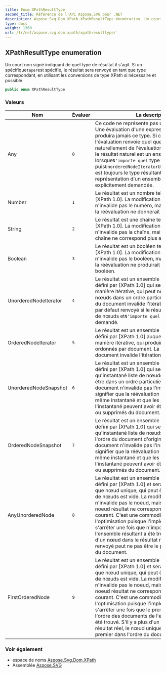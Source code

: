 ```yaml
---
title: Enum XPathResultType
second_title: Référence de l'API Aspose.SVG pour .NET
description: Aspose.Svg.Dom.XPath.XPathResultType énumération. Un court non signé indiquant de quel type de résultat il sagit. Si un spécifiquetaperest spécifié le résultat sera renvoyé en tant que type correspondant en utilisant les conversions de type XPath si nécessaire et possible.
type: docs
weight: 1360
url: /fr/net/aspose.svg.dom.xpath/xpathresulttype/
---
```

## XPathResultType enumeration

Un court non signé indiquant de quel type de résultat il s'agit. Si un spécifique`taper`est spécifié, le résultat sera renvoyé en tant que type correspondant, en utilisant les conversions de type XPath si nécessaire et possible.

```csharp
public enum XPathResultType
```

### Valeurs

| Nom | Évaluer | La description |
| --- | --- | --- |
| Any | `0` | Ce code ne représente pas un type spécifique. Une évaluation d'une expression XPath ne produira jamais ce type. Si ce type est demandé, l'évaluation renvoie quel que soit le type résultant naturellement de l'évaluation de l'expression. Si le résultat naturel est un ensemble de nœuds lorsque`N'importe quel` type a été demandé, puis`UnorderedNodeIteratorUnorderedNodeIterator` est toujours le type résultant. Toute autre représentation d'un ensemble de nœuds doit être explicitement demandée. |
| Number | `1` | Le résultat est un nombre tel que défini par [XPath 1.0]. La modification du document n'invalide pas le numéro, mais peut signifier que la réévaluation ne donnerait pas le même numéro. |
| String | `2` | Le résultat est une chaîne telle que définie par [XPath 1.0]. La modification du document n'invalide pas la chaîne, mais peut signifier que la chaîne ne correspond plus au document actuel. |
| Boolean | `3` | Le résultat est un booléen tel que défini par [XPath 1.0]. La modification du document n'invalide pas le booléen, mais peut signifier que la réévaluation ne produirait pas le même booléen. |
| UnorderedNodeIterator | `4` | Le résultat est un ensemble de nœuds tel que défini par [XPath 1.0] qui sera accessible de manière itérative, qui peut ne pas produire de nœuds dans un ordre particulier. La modification du document invalide l'itération . Il s'agit du type par défaut renvoyé si le résultat est un ensemble de nœuds et`N'importe quel` Le type est demandé. |
| OrderedNodeIterator | `5` | Le résultat est un ensemble de nœuds tel que défini par [XPath 1.0] auquel on accédera de manière itérative, qui produira des nœuds ordonnés par document. La modification du document invalide l'itération. |
| UnorderedNodeSnapshot | `6` | Le résultat est un ensemble de nœuds tel que défini par [XPath 1.0] qui sera accessible en tant qu'instantané liste de nœuds qui peuvent ne pas être dans un ordre particulier. La modification du document n'invalide pas l'instantané, mais peut signifier que la réévaluation ne produira pas le même instantané et que les nœuds de l'instantané peuvent avoir été modifiés, déplacés ou supprimés du document. |
| OrderedNodeSnapshot | `7` | Le résultat est un ensemble de nœuds tel que défini par [XPath 1.0] qui sera accessible en tant qu'instantané liste de nœuds qui seront dans l'ordre du document d'origine. La modification du document n'invalide pas l'instantané, mais peut signifier que la réévaluation ne produira pas le même instantané et que les nœuds de l'instantané peuvent avoir été modifiés, déplacés ou supprimés du document. |
| AnyUnorderedNode | `8` | Le résultat est un ensemble de nœuds tel que défini par [XPath 1.0] et sera accessible en tant que nœud unique, qui peut être`nul`si l'ensemble de nœuds est vide. La modification du document n'invalide pas le noeud, mais peut signifier que le noeud résultat ne correspond plus au document courant. C'est une commodité qui permet l'optimisation puisque l'implémentation peut s'arrêter une fois que n'importe quel nœud dans l'ensemble résultant a été trouvé. S'il y a plus d'un nœud dans le résultat réel, le nœud unique renvoyé peut ne pas être le premier dans l'ordre du document. |
| FirstOrderedNode | `9` | Le résultat est un ensemble de nœuds tel que défini par [XPath 1.0] et sera accessible en tant que nœud unique, qui peut être`nul`si l'ensemble de nœuds est vide. La modification du document n'invalide pas le noeud, mais peut signifier que le noeud résultat ne correspond plus au document courant. C'est une commodité qui permet l'optimisation puisque l'implémentation peut s'arrêter une fois que le premier nœud dans l'ordre des documents de l'ensemble résultant a été trouvé. S'il y a plus d'un nœud dans le résultat réel, le nœud unique renvoyé sera le premier dans l'ordre du document. |

### Voir également

* espace de noms [Aspose.Svg.Dom.XPath](../../aspose.svg.dom.xpath/)
* Assemblée [Aspose.SVG](../../)


